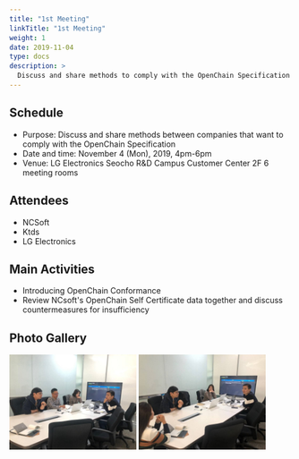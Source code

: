 ```yaml
---
title: "1st Meeting"
linkTitle: "1st Meeting"
weight: 1
date: 2019-11-04
type: docs
description: >
  Discuss and share methods to comply with the OpenChain Specification
---
```


## Schedule

* Purpose: Discuss and share methods between companies that want to comply with the OpenChain Specification
* Date and time: November 4 (Mon), 2019, 4pm-6pm
* Venue: LG Electronics Seocho R&D Campus Customer Center 2F 6 meeting rooms

## Attendees
* NCSoft
* Ktds
* LG Electronics

## Main Activities
* Introducing OpenChain Conformance
* Review NCsoft's OpenChain Self Certificate data together and discuss countermeasures for insufficiency

## Photo Gallery

<div ><span class="image fit">
  <img src="1575426596835.jpg" width="45%">
  <img src="1575426599025.jpg" width="45%">
</span></div>
